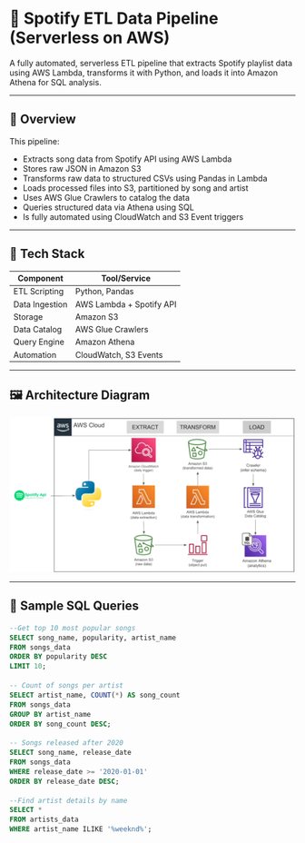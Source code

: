# 🎵 Spotify ETL Data Pipeline (Serverless on AWS)

A fully automated, serverless ETL pipeline that extracts Spotify playlist data using AWS Lambda, transforms it with Python, and loads it into Amazon Athena for SQL analysis.

---

## 🚀 Overview

This pipeline:
- Extracts song data from Spotify API using AWS Lambda
- Stores raw JSON in Amazon S3
- Transforms raw data to structured CSVs using Pandas in Lambda
- Loads processed files into S3, partitioned by song and artist
- Uses AWS Glue Crawlers to catalog the data
- Queries structured data via Athena using SQL
- Is fully automated using CloudWatch and S3 Event triggers

---

## 🧰 Tech Stack

|  Component        | Tool/Service             |
|-------------------|--------------------------|
| ETL Scripting     | Python, Pandas           |
| Data Ingestion    | AWS Lambda + Spotify API |
| Storage           | Amazon S3                |
| Data Catalog      | AWS Glue Crawlers        |
| Query Engine      | Amazon Athena            |
| Automation        | CloudWatch, S3 Events    |

---

## 🖼️ Architecture Diagram

![Architecture](resources/architecture-diagram.png)

---

## 🧪 Sample SQL Queries

```sql
--Get top 10 most popular songs
SELECT song_name, popularity, artist_name
FROM songs_data
ORDER BY popularity DESC
LIMIT 10;

-- Count of songs per artist
SELECT artist_name, COUNT(*) AS song_count
FROM songs_data
GROUP BY artist_name
ORDER BY song_count DESC;

-- Songs released after 2020
SELECT song_name, release_date
FROM songs_data
WHERE release_date >= '2020-01-01'
ORDER BY release_date DESC;

--Find artist details by name
SELECT *
FROM artists_data
WHERE artist_name ILIKE '%weeknd%';


